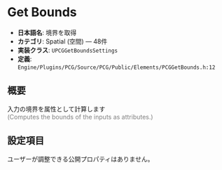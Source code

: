 # Get Bounds

- **日本語名**: 境界を取得
- **カテゴリ**: Spatial (空間) — 48件
- **実装クラス**: `UPCGGetBoundsSettings`
- **定義**: `Engine/Plugins/PCG/Source/PCG/Public/Elements/PCGGetBounds.h:12`

## 概要

入力の境界を属性として計算します<br><span style='color:gray'>(Computes the bounds of the inputs as attributes.)</span>

## 設定項目


ユーザーが調整できる公開プロパティはありません。
